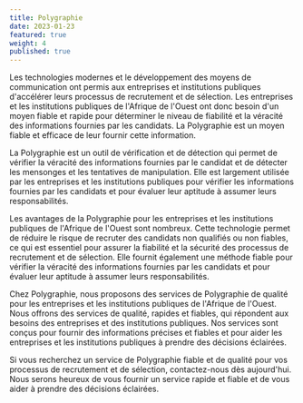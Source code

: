 ```yaml
---
title: Polygraphie
date: 2023-01-23
featured: true
weight: 4
published: true
---
```

Les technologies modernes et le développement des moyens de communication ont permis aux entreprises et institutions publiques d'accélérer leurs processus de recrutement et de sélection. Les entreprises et les institutions publiques de l'Afrique de l'Ouest ont donc besoin d'un moyen fiable et rapide pour déterminer le niveau de fiabilité et la véracité des informations fournies par les candidats. La Polygraphie est un moyen fiable et efficace de leur fournir cette information.

La Polygraphie est un outil de vérification et de détection qui permet de vérifier la véracité des informations fournies par le candidat et de détecter les mensonges et les tentatives de manipulation. Elle est largement utilisée par les entreprises et les institutions publiques pour vérifier les informations fournies par les candidats et pour évaluer leur aptitude à assumer leurs responsabilités.

Les avantages de la Polygraphie pour les entreprises et les institutions publiques de l'Afrique de l'Ouest sont nombreux. Cette technologie permet de réduire le risque de recruter des candidats non qualifiés ou non fiables, ce qui est essentiel pour assurer la fiabilité et la sécurité des processus de recrutement et de sélection. Elle fournit également une méthode fiable pour vérifier la véracité des informations fournies par les candidats et pour évaluer leur aptitude à assumer leurs responsabilités.

Chez Polygraphie, nous proposons des services de Polygraphie de qualité pour les entreprises et les institutions publiques de l'Afrique de l'Ouest. Nous offrons des services de qualité, rapides et fiables, qui répondent aux besoins des entreprises et des institutions publiques. Nos services sont conçus pour fournir des informations précises et fiables et pour aider les entreprises et les institutions publiques à prendre des décisions éclairées.

Si vous recherchez un service de Polygraphie fiable et de qualité pour vos processus de recrutement et de sélection, contactez-nous dès aujourd'hui. Nous serons heureux de vous fournir un service rapide et fiable et de vous aider à prendre des décisions éclairées.